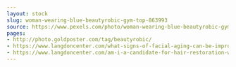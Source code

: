 ```yaml
---
layout: stock
slug: woman-wearing-blue-beautyrobic-gym-top-863993
source: https://www.pexels.com/photo/woman-wearing-blue-beautyrobic-gym-top-863993/
pages:
- http://photo.goldposter.com/tag/beautyrobic/
- https://www.langdoncenter.com/what-signs-of-facial-aging-can-be-improved-with-dermal-fillers/
- https://www.langdoncenter.com/am-i-a-candidate-for-hair-restoration-with-prp/
---
```

